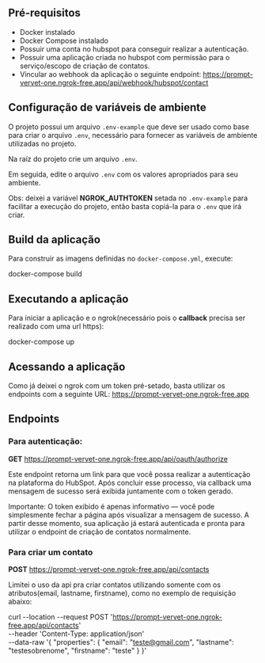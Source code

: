 ## Pré-requisitos

- Docker instalado
- Docker Compose instalado
- Possuir uma conta no hubspot para conseguir realizar a autenticação.
- Possuir uma aplicação criada no hubspot com permissão para o serviço/escopo de criação de contatos.
- Vincular ao webhook da aplicação o seguinte endpoint: https://prompt-vervet-one.ngrok-free.app/api/webhook/hubspot/contact

## Configuração de variáveis de ambiente

O projeto possui um arquivo `.env-example` que deve ser usado como base para criar o arquivo `.env`, necessário para fornecer as variáveis de ambiente utilizadas no projeto.

Na raíz do projeto crie um arquivo `.env`.

Em seguida, edite o arquivo `.env` com os valores apropriados para seu ambiente.

Obs: deixei a variável **NGROK_AUTHTOKEN** setada no `.env-example` para facilitar a execução do projeto, então basta copiá-la para o `.env` que irá criar.

## Build da aplicação

Para construir as imagens definidas no `docker-compose.yml`, execute:

docker-compose build

## Executando a aplicação

Para iniciar a aplicação e o ngrok(necessário pois o **callback** precisa ser realizado com uma url https):

docker-compose up

## Acessando a aplicação

Como já deixei o ngrok com um token pré-setado, basta utilizar os endpoints com a seguinte URL: https://prompt-vervet-one.ngrok-free.app


## Endpoints

### Para autenticação: 

**GET**
https://prompt-vervet-one.ngrok-free.app/api/oauth/authorize

Este endpoint retorna um link para que você possa realizar a autenticação na plataforma do HubSpot.
Após concluir esse processo, via callback uma mensagem de sucesso será exibida juntamente com o token gerado.

Importante:
O token exibido é apenas informativo — você pode simplesmente fechar a página após visualizar a mensagem de sucesso.
A partir desse momento, sua aplicação já estará autenticada e pronta para utilizar o endpoint de criação de contatos normalmente.

### Para criar um contato

**POST**
https://prompt-vervet-one.ngrok-free.app/api/contacts

Limitei o uso da api pra criar contatos utilizando somente com os atributos(email, lastname, firstname), como no exemplo de requisição abaixo:

curl --location --request POST 'https://prompt-vervet-one.ngrok-free.app/api/contacts' \
--header 'Content-Type: application/json' \
--data-raw '{
  "properties": {
    "email": "teste@gmail.com",
    "lastname": "testesobrenome",
    "firstname": "teste"
  }
}'


